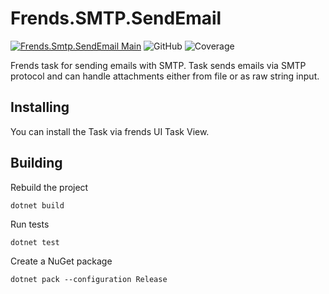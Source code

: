 # Frends.SMTP.SendEmail


[![Frends.Smtp.SendEmail Main](https://github.com/FrendsPlatform/Frends.Smtp/actions/workflows/SendEmail_main.yml/badge.svg)](https://github.com/FrendsPlatform/Frends.Regex/actions/workflows/IsMatch_build_and_test_on_main.yml)
 ![GitHub](https://img.shields.io/github/license/FrendsPlatform/Frends.Smtp?label=License)
 ![Coverage](https://app-github-custom-badges.azurewebsites.net/Badge?key=FrendsPlatform/Frends.Smtp/Frends.Smtp.SendEmail|main)

Frends task for sending emails with SMTP. Task sends emails via SMTP protocol and can handle attachments either from file or as raw string input.

## Installing

You can install the Task via frends UI Task View.

## Building

Rebuild the project

`dotnet build`

Run tests

`dotnet test`

Create a NuGet package

`dotnet pack --configuration Release`
